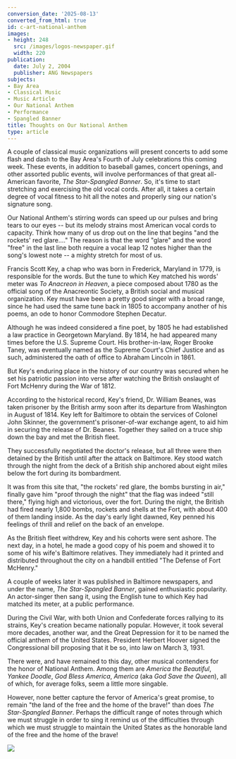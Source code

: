 ```yaml
---
conversion_date: '2025-08-13'
converted_from_html: true
id: c-art-national-anthem
images:
- height: 248
  src: /images/logos-newspaper.gif
  width: 220
publication:
  date: July 2, 2004
  publisher: ANG Newspapers
subjects:
- Bay Area
- Classical Music
- Music Article
- Our National Anthem
- Performance
- Spangled Banner
title: Thoughts on Our National Anthem
type: article
---
```



A couple of classical music organizations will present concerts to add some flash and dash to the Bay Area's Fourth of July celebrations this coming week. These events, in addition to baseball games, concert openings, and other assorted public events, will involve performances of that great all-American favorite, *The Star-Spangled Banner*. So, it's time to start stretching and exercising the old vocal cords. After all, it takes a certain degree of vocal fitness to hit all the notes and properly sing our nation's signature song.

Our National Anthem's stirring words can speed up our pulses and bring tears to our eyes -- but its melody strains most American vocal cords to capacity. Think how many of us drop out on the line that begins "and the rockets' red glare...." The reason is that the word "glare" and the word "free" in the last line both require a vocal leap 12 notes higher than the song's lowest note -- a mighty stretch for most of us.

Francis Scott Key, a chap who was born in Frederick, Maryland in 1779, is responsible for the words. But the tune to which Key matched his words' meter was *To Anacreon in Heaven*, a piece composed about 1780 as the official song of the Anacreontic Society, a British social and musical organization. Key must have been a pretty good singer with a broad range, since he had used the same tune back in 1805 to accompany another of his poems, an ode to honor Commodore Stephen Decatur.

Although he was indeed considered a fine poet, by 1805 he had established a law practice in Georgetown Maryland. By 1814, he had appeared many times before the U.S. Supreme Court. His brother-in-law, Roger Brooke Taney, was eventually named as the Supreme Court's Chief Justice and as such, administered the oath of office to Abraham Lincoln in 1861.

But Key's enduring place in the history of our country was secured when he set his patriotic passion into verse after watching the British onslaught of Fort McHenry during the War of 1812.

According to the historical record, Key's friend, Dr. William Beanes, was taken prisoner by the British army soon after its departure from Washington in August of 1814. Key left for Baltimore to obtain the services of Colonel John Skinner, the government's prisoner-of-war exchange agent, to aid him in securing the release of Dr. Beanes. Together they sailed on a truce ship down the bay and met the British fleet.

They successfully negotiated the doctor's release, but all three were then detained by the British until after the attack on Baltimore. Key stood watch through the night from the deck of a British ship anchored about eight miles below the fort during its bombardment.

It was from this site that, "the rockets' red glare, the bombs bursting in air," finally gave him "proof through the night" that the flag was indeed "still there," flying high and victorious, over the fort. During the night, the British had fired nearly 1,800 bombs, rockets and shells at the Fort, with about 400 of them landing inside. As the day's early light dawned, Key penned his feelings of thrill and relief on the back of an envelope.

As the British fleet withdrew, Key and his cohorts were sent ashore. The next day, in a hotel, he made a good copy of his poem and showed it to some of his wife's Baltimore relatives. They immediately had it printed and distributed throughout the city on a handbill entitled "The Defense of Fort McHenry."

A couple of weeks later it was published in Baltimore newspapers, and under the name, *The Star-Spangled Banner*, gained enthusiastic popularity. An actor-singer then sang it, using the English tune to which Key had matched its meter, at a public performance.

During the Civil War, with both Union and Confederate forces rallying to its strains, Key's creation became nationally popular. However, it took several more decades, another war, and the Great Depression for it to be named the official anthem of the United States. President Herbert Hoover signed the Congressional bill proposing that it be so, into law on March 3, 1931.

There were, and have remained to this day, other musical contenders for the honor of National Anthem. Among them are *America the Beautiful*, *Yankee Doodle*, *God Bless America*, *America* (aka *God Save the Queen*), all of which, for average folks, seem a little more singable.

However, none better capture the fervor of America's great promise, to remain "the land of the free and the home of the brave!" than does *The Star-Spangled Banner*. Perhaps the difficult range of notes through which we must struggle in order to sing it remind us of the difficulties through which we must struggle to maintain the United States as the honorable land of the free and the home of the brave!

![](/images/logos-newspaper.gif)

